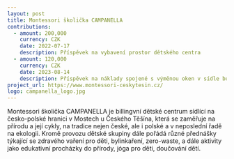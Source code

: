 ```yaml
---
layout: post
title: Montessori školička CAMPANELLA
contributions:
  - amount: 200,000
    currency: CZK
    date: 2022-07-17
    description: Příspěvek na vybavení prostor dětského centra
  - amount: 120,000
    currency: CZK
    date: 2023-08-14
    description: Příspěvek na náklady spojené s výměnou oken v sídle budovy spolku
project_url: https://www.montessori-ceskytesin.cz/
logo: campanella_logo.jpg
---
```


Montessori školička CAMPANELLA je billingvní dětské centrum sídlící na česko-polské hranici v Mostech u Českého Těšína, která se zaměřuje na přírodu a její cykly, na tradice nejen české, ale i polské a v neposlední řadě na ekologii. Kromě provozu dětské skupiny dále pořádá různé přednášky týkající se zdravého vaření pro děti, bylinkaření, zero-waste, a dále aktivity jako edukativní procházky do přírody, jóga pro děti, doučování dětí.
